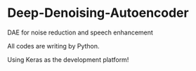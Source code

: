 # Deep-Denoising-Autoencoder
DAE for noise reduction and speech enhancement

All codes are writing by Python. 

Using Keras as the development platform!
